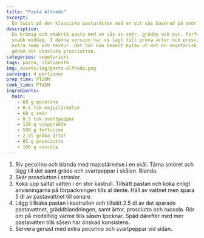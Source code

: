 ```yaml
---
title: "Pasta Alfredo"
excerpt:
  En twist på den klassiska pastarätten med en vit sås baserad på smör och ost.
description:
  En krämig och smakrik pasta med en sås av smör, grädde och ost. Perfekt för en
  snabb middag. I denna version har vi lagt till gröna ärtor och prosciutto för
  extra smak och textur. Det här kan enkelt bytas ut mot en vegetarisk variant
  genom att utesluta prosciutton.
categories: vegetariskt
tags: pasta, italienstk
img: assets/img/pasta-alfredo.png
servings: 4 portioner
prep_time: PT20M
cook_time: PT45M
ingredients:
  main:
    - 60 g pecorino
    - 0.5 tsk majsstärkelse
    - 60 g smör
    - 0.5 tsk svartpeppar
    - 120 g vispgrädde
    - 500 g fettucine
    - 2 dl gröna ärtor
    - 85 g prosciutto
    - 100 g ruccola
---
```


1. Riv pecorino och blanda med majsstärkelse i en skål. Tärna smöret och lägg
   till det samt gräde och svartpeppar i skålen. Blanda.
2. Skär prosciutton i strimlor.
3. Koka upp saltat vatten i en stor kastrull. Tillsätt pastan och koka enligt
   anvisningarna på förpackningen tills al denté. Häll av vattnet men spara 5 dl
   av pastavattnet till senare.
4. Lägg tillbaka pastan i kastrullen och tillsätt 2.5 dl av det sparade
   pastavattnet, gräddblandningen, samt ärtor, prosciutto och ruccola. Rör om på
   medelhög värme tills såsen tjocknar. Späd därefter med mer pastavatten tills
   såsen har önskad konsistens.
5. Servera genast med extra pecorino och svartpeppar vid sidan.
